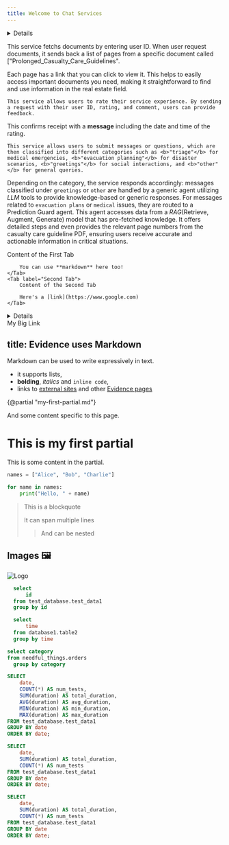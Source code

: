 ```yaml
---
title: Welcome to Chat Services
---
```


<Details title='Intro '>
  A service that facilitates uniform interaction for users with agents and LLMS across the real estate sector.

</Details>

<Accordion>
  <AccordionItem title="Content Service">

This service fetchs documents by entering user ID. When user request documents, it sends back a list of pages from a specific document called ["Prolonged_Casualty_Care_Guidelines".

Each page has a link that you can click to view it. This helps to easily access important documents you need, making it straightforward to find and use information in the real estate field.

  </AccordionItem>
  <AccordionItem title="Rating Service">

    This service allows users to rate their service experience. By sending a request with their user ID, rating, and comment, users can provide feedback.

This confirms receipt with a <b>message</b> including the date and time of the rating. 

  </AccordionItem>
  <AccordionItem title="Agent Interaction">

    This service allows users to submit messages or questions, which are then classified into different categories such as <b>"triage"</b> for medical emergencies, <b>"evacuation planning"</b> for disaster scenarios, <b>"greetings"</b> for social interactions, and <b>"other"</b> for general queries.

Depending on the category, the service responds accordingly: messages classified under `greetings` or `other` are handled by a generic agent utilizing _LLM_ tools to provide knowledge-based or generic responses. For messages related to `evacuation plans` or `medical` issues, they are routed to a Prediction Guard agent. This agent accesses data from a _RAG_(Retrieve, Augment, Generate) model that has pre-fetched knowledge. It offers detailed steps and even provides the relevant page numbers from the casualty care guideline PDF, ensuring users receive accurate and actionable information in critical situations.

  </AccordionItem>
</Accordion>

<DownloadData data={name} text="Click Here"/>

<Tabs>
    <Tab label="First Tab">
        Content of the First Tab

        You can use **markdown** here too!
    </Tab>
    <Tab label="Second Tab">
        Content of the Second Tab

        Here's a [link](https://www.google.com)
    </Tab>
</Tabs>

<Details title="Definitions">
    
    Definition of metrics in Solutions Targets

    ### Time to Proposal

    Average number of days it takes to create a proposal for a customer

    *Calculation:*
    Sum of the number of days it took to create each proposal, divided by the number of proposals created

    *Source:*
    Hubspot

</Details>

<BigLink href='page1'>
  My Big Link
</BigLink>

## title: Evidence uses Markdown

Markdown can be used to write expressively in text.

- it supports lists,
- **bolding**, _italics_ and `inline code`,
- links to [external sites](https://google.com) and other [Evidence pages](page1)

{@partial "my-first-partial.md"}

And some content specific to this page.

# This is my first partial

This is some content in the partial.

```python
names = ["Alice", "Bob", "Charlie"]

for name in names:
    print("Hello, " + name)
```

> This is a blockquote
>
> It can span multiple lines
>
> > And can be nested

## Images 🖼️

![Logo](/static/1.jpeg)





```sql test_database
  select
      id
  from test_database.test_data1
  group by id
```

```sql database1_tests
  select
      time
  from database1.table2
  group by time
```

```sql categories1
select category
from needful_things.orders
  group by category
```

<Dropdown data={categories1} name=category value=category>
    <DropdownOption value="%" valueLabel="All Categories"/>
</Dropdown>

<Dropdown name=year>
    <DropdownOption value=% valueLabel="All Years"/>
    <DropdownOption value=2019/>
    <DropdownOption value=2020/>
    <DropdownOption value=2021/>
</Dropdown>

<!-- test_database.test_data -->

```sql Tests_over_Time
SELECT
    date,
    COUNT(*) AS num_tests,
    SUM(duration) AS total_duration,
    AVG(duration) AS avg_duration,
    MIN(duration) AS min_duration,
    MAX(duration) AS max_duration
FROM test_database.test_data1
GROUP BY date
ORDER BY date;
```

<BarChart
    data={Tests_over_Time}
    title="Bar Chart"
    x="date"
    y="avg_duration"
    tooltip="module, name, file, doc, message"
/>

<ScatterPlot
    data={Tests_over_Time}  
    title="Scatter Plot"
    x="date"                  
    y="avg_duration"             
    xFmt="date"            
/>

<DataTable 
data={Tests_over_Time}
/>

```sql Unit_Tests
SELECT
    date,
    SUM(duration) AS total_duration,
    COUNT(*) AS num_tests
FROM test_database.test_data1
GROUP BY date
ORDER BY date;
```

<AreaChart
    data={Unit_Tests}
    x="date"
    y="num_tests"
    xLabel="Date"
    yLabel="Number of Tests"
    tooltip="Num Tests"
/>

```sql Unit_Tests1
SELECT
    date,
    SUM(duration) AS total_duration,
    COUNT(*) AS num_tests
FROM test_database.test_data1
GROUP BY date
ORDER BY date;
```

<LineChart
    data={Unit_Tests1}
    y="total_duration"
    title="Total Duration of Tests by Month"
/>
